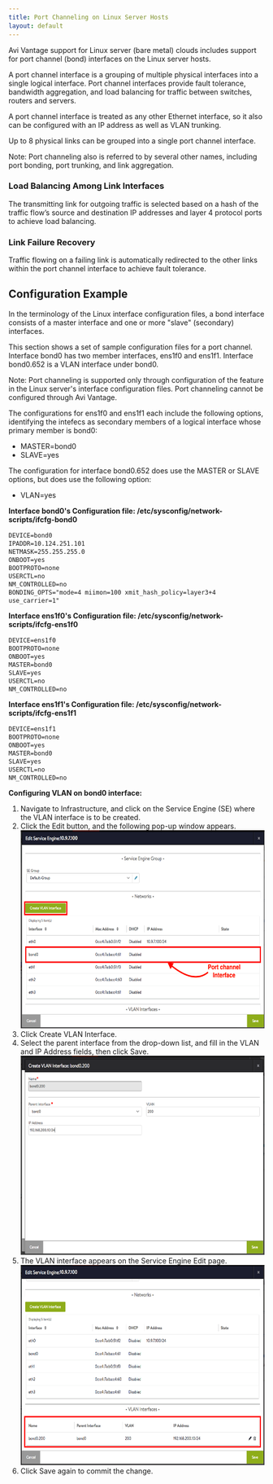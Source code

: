```yaml
---
title: Port Channeling on Linux Server Hosts
layout: default
---
```

Avi Vantage support for Linux server (bare metal) clouds includes support for port channel (bond) interfaces on the Linux server hosts.

A port channel interface is a grouping of multiple physical interfaces into a single logical interface. Port channel interfaces provide fault tolerance, bandwidth aggregation, and load balancing for traffic between switches, routers and servers.

A port channel interface is treated as any other Ethernet interface, so it also can be configured with an IP address as well as VLAN trunking.

Up to 8 physical links can be grouped into a single port channel interface.

Note: Port channeling also is referred to by several other names, including port bonding, port trunking, and link aggregation.

### Load Balancing Among Link Interfaces

The transmitting link for outgoing traffic is selected based on a hash of the traffic flow’s source and destination IP addresses and layer 4 protocol ports to achieve load balancing.

### Link Failure Recovery

Traffic flowing on a failing link is automatically redirected to the other links within the port channel interface to achieve fault tolerance.

## Configuration Example

In the terminology of the Linux interface configuration files, a bond interface consists of a master interface and one or more "slave" (secondary) interfaces.

This section shows a set of sample configuration files for a port channel. Interface bond0 has two member interfaces, ens1f0 and ens1f1. Interface bond0.652 is a VLAN interface under bond0.

Note: Port channeling is supported only through configuration of the feature in the Linux server's interface configuration files. Port channeling cannot be configured through Avi Vantage.

The configurations for ens1f0 and ens1f1 each include the following options, identifying the intefecs as secondary members of a logical interface whose primary member is bond0:

* MASTER=bond0
* SLAVE=yes 

The configuration for interface bond0.652 does use the MASTER or SLAVE options, but does use the following option:

* VLAN=yes 

**Interface bond0's Configuration file: /etc/sysconfig/network-scripts/ifcfg-bond0**

<pre><code class="language-lua">DEVICE=bond0
IPADDR=10.124.251.101
NETMASK=255.255.255.0
ONBOOT=yes
BOOTPROTO=none
USERCTL=no
NM_CONTROLLED=no
BONDING_OPTS="mode=4 miimon=100 xmit_hash_policy=layer3+4 use_carrier=1"</code></pre>  

**Interface ens1f0's Configuration file: /etc/sysconfig/network-scripts/ifcfg-ens1f0**

<pre><code class="language-lua">DEVICE=ens1f0
BOOTPROTO=none
ONBOOT=yes
MASTER=bond0
SLAVE=yes
USERCTL=no
NM_CONTROLLED=no</code></pre>  

**Interface ens1f1's Configuration file: /etc/sysconfig/network-scripts/ifcfg-ens1f1**

<pre><code class="language-lua">DEVICE=ens1f1
BOOTPROTO=none
ONBOOT=yes
MASTER=bond0
SLAVE=yes
USERCTL=no
NM_CONTROLLED=no</code></pre>  

**Configuring VLAN on bond0 interface:**

<ol> 
 <li>Navigate to Infrastructure, and click on the Service Engine (SE) where the VLAN interface is to be created.</li> 
 <li>Click the Edit button, and the following pop-up window appears.<a href="img/Screen-Shot-2016-09-07-at-1.24.59-PM.png"><img class="alignnone wp-image-13671 " src="img/Screen-Shot-2016-09-07-at-1.24.59-PM.png" width="598" height="389"></a></li> 
 <li>Click Create VLAN Interface.</li> 
 <li>Select the parent interface from the drop-down list, and fill in the VLAN and IP Address fields, then click Save. <a href="img/Screen-Shot-2016-09-07-at-1.29.05-PM.png"><img class="alignnone wp-image-13673 " src="img/Screen-Shot-2016-09-07-at-1.29.05-PM.png" width="604" height="391"></a></li> 
 <li>The VLAN interface appears on the Service Engine Edit page.<a href="img/Screen-Shot-2016-09-07-at-1.29.27-PM-1.png"><img class="alignnone wp-image-13677 " src="img/Screen-Shot-2016-09-07-at-1.29.27-PM-1.png" width="606" height="393"></a></li> 
 <li>Click Save again to commit the change.</li> 
</ol> 